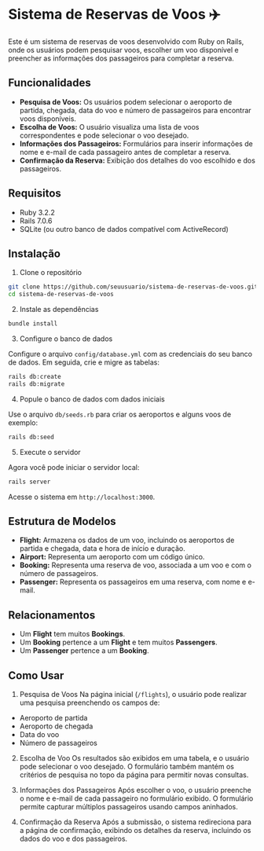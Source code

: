 # Sistema de Reservas de Voos ✈️
Este é um sistema de reservas de voos desenvolvido com Ruby on Rails, onde os usuários podem pesquisar voos, escolher um voo disponível e preencher as informações dos passageiros para completar a reserva.

## Funcionalidades
* **Pesquisa de Voos:** Os usuários podem selecionar o aeroporto de partida, chegada, data do voo e número de passageiros para encontrar voos disponíveis.
* **Escolha de Voos:** O usuário visualiza uma lista de voos correspondentes e pode selecionar o voo desejado.
* **Informações dos Passageiros:** Formulários para inserir informações de nome e e-mail de cada passageiro antes de completar a reserva.
* **Confirmação da Reserva:** Exibição dos detalhes do voo escolhido e dos passageiros.
## Requisitos
* Ruby 3.2.2
* Rails 7.0.6
* SQLite (ou outro banco de dados compatível com ActiveRecord)
## Instalação
1. Clone o repositório
```bash
git clone https://github.com/seuusuario/sistema-de-reservas-de-voos.git
cd sistema-de-reservas-de-voos
```
2. Instale as dependências
```bash
bundle install
```
3. Configure o banco de dados

Configure o arquivo `config/database.yml` com as credenciais do seu banco de dados. Em seguida, crie e migre as tabelas:
```bash
rails db:create
rails db:migrate
```
4. Popule o banco de dados com dados iniciais

Use o arquivo `db/seeds.rb` para criar os aeroportos e alguns voos de exemplo:
```bash
rails db:seed
```
5. Execute o servidor

Agora você pode iniciar o servidor local:
```bash
rails server
```
Acesse o sistema em `http://localhost:3000`.

## Estrutura de Modelos
* **Flight:** Armazena os dados de um voo, incluindo os aeroportos de partida e chegada, data e hora de início e duração.
* **Airport:** Representa um aeroporto com um código único.
* **Booking:** Representa uma reserva de voo, associada a um voo e com o número de passageiros.
* **Passenger:** Representa os passageiros em uma reserva, com nome e e-mail.

## Relacionamentos
* Um **Flight** tem muitos **Bookings**.
* Um **Booking** pertence a um **Flight** e tem muitos **Passengers**.
* Um **Passenger** pertence a um **Booking**.

## Como Usar
1. Pesquisa de Voos
Na página inicial (`/flights`), o usuário pode realizar uma pesquisa preenchendo os campos de:

* Aeroporto de partida
* Aeroporto de chegada
* Data do voo
* Número de passageiros

2. Escolha de Voo
Os resultados são exibidos em uma tabela, e o usuário pode selecionar o voo desejado. O formulário também mantém os critérios de pesquisa no topo da página para permitir novas consultas.

3. Informações dos Passageiros
Após escolher o voo, o usuário preenche o nome e e-mail de cada passageiro no formulário exibido. O formulário permite capturar múltiplos passageiros usando campos aninhados.

4. Confirmação da Reserva
Após a submissão, o sistema redireciona para a página de confirmação, exibindo os detalhes da reserva, incluindo os dados do voo e dos passageiros.
